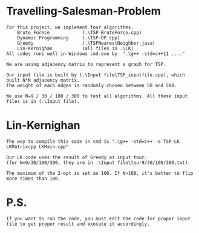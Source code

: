 # Travelling-Salesman-Problem

    For this project, we implement four algorithms.
        Brute Forece            (.\TSP-BruteForce.cpp)
        Dynamic Programming     (.\TSP-DP.cpp)
        Greedy                  (.\TSPNearestNeighbor.java)
        Lin-Kernighan           (all files in .\LK)
    All codes runs well in Windows cmd.exe by  ".\g++ -std=c++11 ...." 

    We are using adjacency matrix to represent a graph for TSP.

    Our input file is built by (.\Input file\TSP_inputfile.cpp), which built N*N adjacency matrix. 
    The weight of each edges is randomly chosen between 50 and 500.

    We use N=9 / 30 / 100 / 300 to test all algorithms. All these input files is in (.\Input file).

# Lin-Kernighan

    The way to compile this code in cmd is ".\g++ -std=c++ -o TSP-LK LKMatrixcpp LKMain.cpp"

    Our LK code uses the result of Greedy as input tour.
    (for N=9/30/100/300, they are in .\Input file\tour9/30/100/300.txt).

    The maximum of the 2-opt is set as 100. If N>100, it's better to flip more times than 100. 

# P.S. 
    If you want to run the code, you must edit the code for proper input file to get proper result and execute it accordingly.
